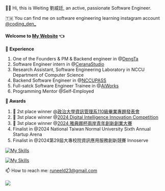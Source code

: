 👋🏾 Hi, this is Weiting 劉威廷, an active, passionate Software Engineer.

🇹🇼 You can find me on software engineering learning instagram account [@coding_den_](https://www.instagram.com/coding_den_/profilecard/)

#### Welcome to <a href='https://lu-weiting.github.io/'>My Website</a> 👈

💼 **Experience**

1. One of the Founders & PM & Backend engineer in @[DengTa](https://github.com/DengtaTech)
2. Software Engineer intern in @[CeranaStudio](https://cerana.tech/)
3. Research Assistant, Software Engineering Laboratory in NCCU Department of Computer Science
4. Backend Software Engineer in @[NCCUPASS](https://nccupass.com/)
5. Full-satck Software Engineer Trainee in @[AiWorks](https://aiworks.tw/)
6. Programming Mentor @Self-Employed

**🔬 Awards**

1. 🥇 2st place winner @[政治大學資訊管理系110級畢業專題發表會](https://mis2.nccu.edu.tw/zh_tw/Announcement/A09/113-12-09-%E4%B8%80-110%E7%B4%9A%E7%95%A2%E6%A5%AD%E5%B0%88%E9%A1%8C%E7%99%BC%E8%A1%A8%E6%9C%83%E5%BE%97%E7%8D%8E%E5%90%8D%E5%96%AE-15365347)
2. 🥇 3st place winner @[2024 Digital Intelligence Innovation Competition](https://www.digiwin.com/tw/dsc/digiGame/2024/index.html#%23intro)
3. 🥇 3st place winner @[2024 雅典娜杯兩岸青年創新創業大賽](https://www.digiwin.com/other/cxcy2/)
4. Finalist in @2024 National Taiwan Normal University Sixth Annual Startup Arena
5. Finalist in @2024第29屆大專校院資訊應用服務創新競賽 Innoserve

[![My Skills](https://skillicons.dev/icons?i=aws,gcp,docker,nginx,rabbitmq,githubactions)](https://skillicons.dev)


[![My Skills](https://skillicons.dev/icons?i=js,ts,nodejs,express,fastapi,react,mysql,redis)](https://skillicons.dev)


<p align='left'>
  📫 How to reach me: <a href='mailto:runeeld23@gmail.com'>runeeld23@gmail.com</a><br/><br/>
  <a href='https://www.linkedin.com/in/weiting-liou-91552b274/'><img src="https://img.shields.io/badge/LinkedIn-0077B5?style=for-the-badge&logo=linkedin&logoColor=white"></a>
</p>
